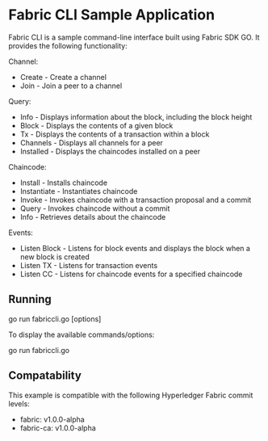 # Fabric CLI Sample Application

Fabric CLI is a sample command-line interface built using Fabric SDK GO. It provides the following functionality:

Channel:
- Create - Create a channel
- Join - Join a peer to a channel

Query:
- Info - Displays information about the block, including the block height
- Block - Displays the contents of a given block
- Tx - Displays the contents of a transaction within a block
- Channels - Displays all channels for a peer
- Installed - Displays the chaincodes installed on a peer

Chaincode:
- Install - Installs chaincode
- Instantiate - Instantiates chaincode
- Invoke - Invokes chaincode with a transaction proposal and a commit
- Query - Invokes chaincode without a commit
- Info - Retrieves details about the chaincode

Events:
- Listen Block - Listens for block events and displays the block when a new block is created
- Listen TX - Listens for transaction events
- Listen CC - Listens for chaincode events for a specified chaincode

## Running

go run fabriccli.go <command> <sub-command> [options]

To display the available commands/options:

go run fabriccli.go

## Compatability

This example is compatible with the following Hyperledger Fabric commit levels:
- fabric: v1.0.0-alpha
- fabric-ca: v1.0.0-alpha
